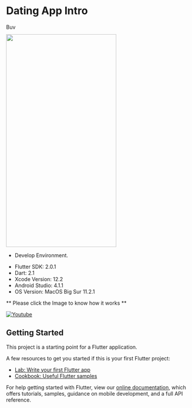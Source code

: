 # Dating App Intro

<a href="https://www.buymeacoffee.com/loydkim" target="_blank"><img src="https://cdn.buymeacoffee.com/buttons/v2/default-yellow.png" alt="Buy Me A Coffee" style="height: 14px !important;width: 40px !important;" ></a>

<img src="https://github.com/loydkim/Dating_Intro_Signup/blob/main/DatingIntroPromo.gif" width="300" height="580">

* Develop Environment.

- Flutter SDK: 2.0.1
- Dart: 2.1
- Xcode Version: 12.2
- Android Studio: 4.1.1
- OS Version: MacOS Big Sur 11.2.1

** Please click the Image to know how it works **

[![Youtube](https://img.youtube.com/vi/Qzq64NiCb3o/0.jpg)](https://youtu.be/Qzq64NiCb3o)


## Getting Started

This project is a starting point for a Flutter application.

A few resources to get you started if this is your first Flutter project:

- [Lab: Write your first Flutter app](https://flutter.dev/docs/get-started/codelab)
- [Cookbook: Useful Flutter samples](https://flutter.dev/docs/cookbook)

For help getting started with Flutter, view our
[online documentation](https://flutter.dev/docs), which offers tutorials,
samples, guidance on mobile development, and a full API reference.

